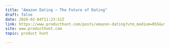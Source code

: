 ```yaml
---
title: "Amazon Dating — The Future of Dating"
draft: false
date: 2020-02-04T11:23:51Z
link: https://www.producthunt.com/posts/amazon-dating?utm_medium=RSS&utm_source=hune
site: www.producthunt.com
topic: product hunt  

---
```

